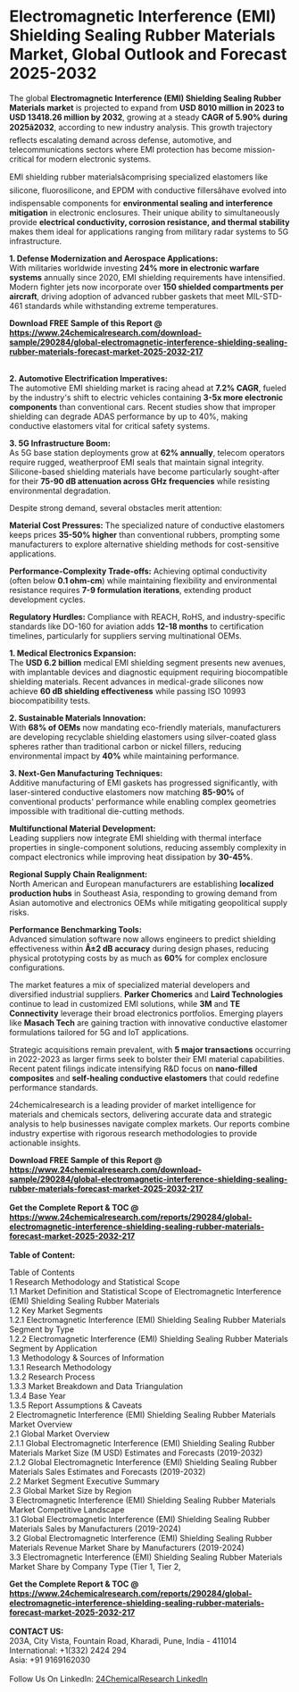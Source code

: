 <h1>Electromagnetic Interference (EMI) Shielding Sealing Rubber Materials Market, Global Outlook and Forecast 2025-2032</h1><p>The global <strong>Electromagnetic Interference (EMI) Shielding Sealing Rubber Materials market</strong> is projected to expand from <strong>USD 8010 million in 2023 to USD 13418.26 million by 2032</strong>, growing at a steady <strong>CAGR of 5.90% during 2025â2032</strong>, according to new industry analysis. This growth trajectory reflects escalating demand across defense, automotive, and telecommunications sectors where EMI protection has become mission-critical for modern electronic systems.</p><p>EMI shielding rubber materialsâcomprising specialized elastomers like silicone, fluorosilicone, and EPDM with conductive fillersâhave evolved into indispensable components for <strong>environmental sealing and interference mitigation</strong> in electronic enclosures. Their unique ability to simultaneously provide <strong>electrical conductivity, corrosion resistance, and thermal stability</strong> makes them ideal for applications ranging from military radar systems to 5G infrastructure.</p><p><strong>1. Defense Modernization and Aerospace Applications:</strong><br>
With militaries worldwide investing <strong>24% more in electronic warfare systems</strong> annually since 2020, EMI shielding requirements have intensified. Modern fighter jets now incorporate over <strong>150 shielded compartments per aircraft</strong>, driving adoption of advanced rubber gaskets that meet MIL-STD-461 standards while withstanding extreme temperatures.</p><div><b>Download FREE Sample of this Report @ 
            <a href="https://www.24chemicalresearch.com/download-sample/290284/global-electromagnetic-interference-shielding-sealing-rubber-materials-forecast-market-2025-2032-217">
            https://www.24chemicalresearch.com/download-sample/290284/global-electromagnetic-interference-shielding-sealing-rubber-materials-forecast-market-2025-2032-217</a></b></div><br><p><strong>2. Automotive Electrification Imperatives:</strong><br>
The automotive EMI shielding market is racing ahead at <strong>7.2% CAGR</strong>, fueled by the industry's shift to electric vehicles containing <strong>3-5x more electronic components</strong> than conventional cars. Recent studies show that improper shielding can degrade ADAS performance by up to 40%, making conductive elastomers vital for critical safety systems.</p><p><strong>3. 5G Infrastructure Boom:</strong><br>
As 5G base station deployments grow at <strong>62% annually</strong>, telecom operators require rugged, weatherproof EMI seals that maintain signal integrity. Silicone-based shielding materials have become particularly sought-after for their <strong>75-90 dB attenuation across GHz frequencies</strong> while resisting environmental degradation.</p><p>Despite strong demand, several obstacles merit attention:</p><p><strong>Material Cost Pressures:</strong> The specialized nature of conductive elastomers keeps prices <strong>35-50% higher</strong> than conventional rubbers, prompting some manufacturers to explore alternative shielding methods for cost-sensitive applications.</p><p><strong>Performance-Complexity Trade-offs:</strong> Achieving optimal conductivity (often below <strong>0.1 ohm-cm</strong>) while maintaining flexibility and environmental resistance requires <strong>7-9 formulation iterations</strong>, extending product development cycles.</p><p><strong>Regulatory Hurdles:</strong> Compliance with REACH, RoHS, and industry-specific standards like DO-160 for aviation adds <strong>12-18 months</strong> to certification timelines, particularly for suppliers serving multinational OEMs.</p><p><strong>1. Medical Electronics Expansion:</strong><br>
The <strong>USD 6.2 billion</strong> medical EMI shielding segment presents new avenues, with implantable devices and diagnostic equipment requiring biocompatible shielding materials. Recent advances in medical-grade silicones now achieve <strong>60 dB shielding effectiveness</strong> while passing ISO 10993 biocompatibility tests.</p><p><strong>2. Sustainable Materials Innovation:</strong><br>
With <strong>68% of OEMs</strong> now mandating eco-friendly materials, manufacturers are developing recyclable shielding elastomers using silver-coated glass spheres rather than traditional carbon or nickel fillers, reducing environmental impact by <strong>40%</strong> while maintaining performance.</p><p><strong>3. Next-Gen Manufacturing Techniques:</strong><br>
Additive manufacturing of EMI gaskets has progressed significantly, with laser-sintered conductive elastomers now matching <strong>85-90%</strong> of conventional products' performance while enabling complex geometries impossible with traditional die-cutting methods.</p><p><strong>Multifunctional Material Development:</strong><br>
	Leading suppliers now integrate EMI shielding with thermal interface properties in single-component solutions, reducing assembly complexity in compact electronics while improving heat dissipation by <strong>30-45%</strong>.</p><p><strong>Regional Supply Chain Realignment:</strong><br>
	North American and European manufacturers are establishing <strong>localized production hubs</strong> in Southeast Asia, responding to growing demand from Asian automotive and electronics OEMs while mitigating geopolitical supply risks.</p><p><strong>Performance Benchmarking Tools:</strong><br>
	Advanced simulation software now allows engineers to predict shielding effectiveness within <strong>Â±2 dB accuracy</strong> during design phases, reducing physical prototyping costs by as much as <strong>60%</strong> for complex enclosure configurations.</p><p>The market features a mix of specialized material developers and diversified industrial suppliers. <strong>Parker Chomerics</strong> and <strong>Laird Technologies</strong> continue to lead in customized EMI solutions, while <strong>3M</strong> and <strong>TE Connectivity</strong> leverage their broad electronics portfolios. Emerging players like <strong>Masach Tech</strong> are gaining traction with innovative conductive elastomer formulations tailored for 5G and IoT applications.</p><p>Strategic acquisitions remain prevalent, with <strong>5 major transactions</strong> occurring in 2022-2023 as larger firms seek to bolster their EMI material capabilities. Recent patent filings indicate intensifying R&amp;D focus on <strong>nano-filled composites</strong> and <strong>self-healing conductive elastomers</strong> that could redefine performance standards.</p><p>24chemicalresearch is a leading provider of market intelligence for materials and chemicals sectors, delivering accurate data and strategic analysis to help businesses navigate complex markets. Our reports combine industry expertise with rigorous research methodologies to provide actionable insights.</p><div><b>Download FREE Sample of this Report @ 
            <a href="https://www.24chemicalresearch.com/download-sample/290284/global-electromagnetic-interference-shielding-sealing-rubber-materials-forecast-market-2025-2032-217">
            https://www.24chemicalresearch.com/download-sample/290284/global-electromagnetic-interference-shielding-sealing-rubber-materials-forecast-market-2025-2032-217</a></b></div><br><div><b>Get the Complete Report & TOC @ 
            <a href="https://www.24chemicalresearch.com/reports/290284/global-electromagnetic-interference-shielding-sealing-rubber-materials-forecast-market-2025-2032-217">
            https://www.24chemicalresearch.com/reports/290284/global-electromagnetic-interference-shielding-sealing-rubber-materials-forecast-market-2025-2032-217</a></b></div><br>
            <b>Table of Content:</b><p>Table of Contents<br />
1 Research Methodology and Statistical Scope<br />
1.1 Market Definition and Statistical Scope of Electromagnetic Interference (EMI) Shielding Sealing Rubber Materials<br />
1.2 Key Market Segments<br />
1.2.1 Electromagnetic Interference (EMI) Shielding Sealing Rubber Materials Segment by Type<br />
1.2.2 Electromagnetic Interference (EMI) Shielding Sealing Rubber Materials Segment by Application<br />
1.3 Methodology & Sources of Information<br />
1.3.1 Research Methodology<br />
1.3.2 Research Process<br />
1.3.3 Market Breakdown and Data Triangulation<br />
1.3.4 Base Year<br />
1.3.5 Report Assumptions & Caveats<br />
2 Electromagnetic Interference (EMI) Shielding Sealing Rubber Materials Market Overview<br />
2.1 Global Market Overview<br />
2.1.1 Global Electromagnetic Interference (EMI) Shielding Sealing Rubber Materials Market Size (M USD) Estimates and Forecasts (2019-2032)<br />
2.1.2 Global Electromagnetic Interference (EMI) Shielding Sealing Rubber Materials Sales Estimates and Forecasts (2019-2032)<br />
2.2 Market Segment Executive Summary<br />
2.3 Global Market Size by Region<br />
3 Electromagnetic Interference (EMI) Shielding Sealing Rubber Materials Market Competitive Landscape<br />
3.1 Global Electromagnetic Interference (EMI) Shielding Sealing Rubber Materials Sales by Manufacturers (2019-2024)<br />
3.2 Global Electromagnetic Interference (EMI) Shielding Sealing Rubber Materials Revenue Market Share by Manufacturers (2019-2024)<br />
3.3 Electromagnetic Interference (EMI) Shielding Sealing Rubber Materials Market Share by Company Type (Tier 1, Tier 2, </p><div><b>Get the Complete Report & TOC @ 
            <a href="https://www.24chemicalresearch.com/reports/290284/global-electromagnetic-interference-shielding-sealing-rubber-materials-forecast-market-2025-2032-217">
            https://www.24chemicalresearch.com/reports/290284/global-electromagnetic-interference-shielding-sealing-rubber-materials-forecast-market-2025-2032-217</a></b></div><br><b>CONTACT US:</b><br>
            203A, City Vista, Fountain Road, Kharadi, Pune, India - 411014<br>
            International: +1(332) 2424 294<br>
            Asia: +91 9169162030 <br><br>
            Follow Us On LinkedIn: <a href="https://www.linkedin.com/company/24chemicalresearch/">24ChemicalResearch LinkedIn</a>